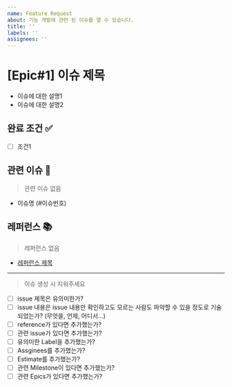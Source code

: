 ```yaml
---
name: Feature Request 
about: 기능 개발에 관련 된 이슈를 열 수 있습니다.
title: ''
labels: ''
assignees: ''
---
```


# [Epic#1] 이슈 제목

- 이슈에 대한 설명1
- 이슈에 대한 설명2


## 완료 조건 ✅

- [ ] 조건1


## 관련 이슈 📎

> 관련 이슈 없음

- 이슈명 (#이슈번호)


## 레퍼런스 📚

> 레퍼런스 없음

- [레퍼런스 제목](url)


---

> 이슈 생성 시 지워주세요

- [ ] issue 제목은 유의미한가?
- [ ] issue 내용은 issue 내용만 확인하고도 모르는 사람도 파악할 수 있을 정도로 기술되었는가? (무엇을, 언제, 어디서...)
- [ ] reference가 있다면 추가했는가?
- [ ] 관련 issue가 있다면 추가했는가?
- [ ] 유의미한 Label을 추가했는가?
- [ ] Assginees를 추가했는가?
- [ ] Estimate를 추가했는가?
- [ ] 관련 Milestone이 있다면 추가했는가?
- [ ] 관련 Epics가 있다면 추가했는가?
